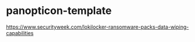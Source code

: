 # panopticon-template

https://www.securityweek.com/lokilocker-ransomware-packs-data-wiping-capabilities
